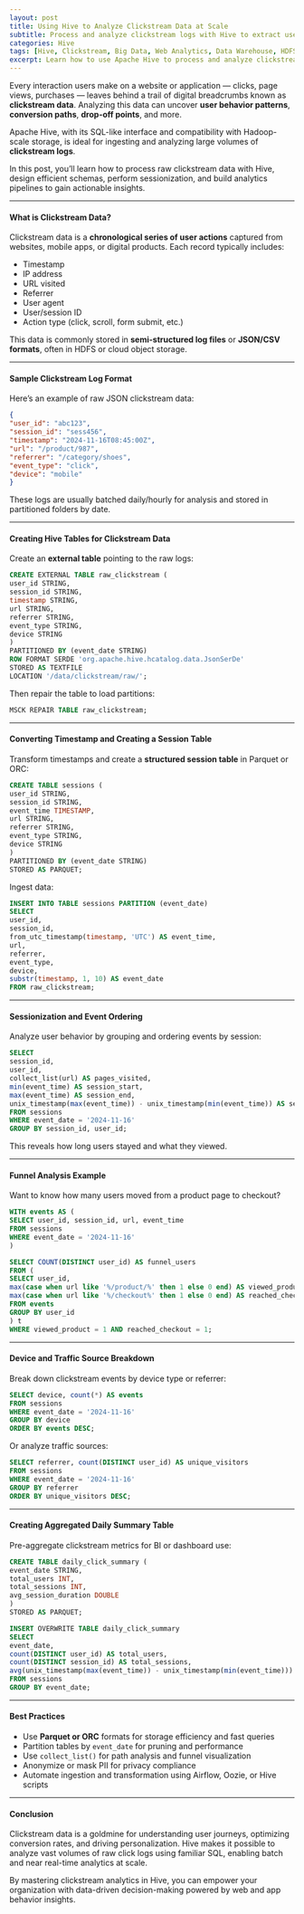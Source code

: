 ```yaml
---
layout: post
title: Using Hive to Analyze Clickstream Data at Scale
subtitle: Process and analyze clickstream logs with Hive to extract user behavior insights
categories: Hive
tags: [Hive, Clickstream, Big Data, Web Analytics, Data Warehouse, HDFS]
excerpt: Learn how to use Apache Hive to process and analyze clickstream data from websites and applications. Explore table design, parsing, sessionization, and aggregation techniques to derive user behavior insights at scale.
---
```

Every interaction users make on a website or application — clicks, page views, purchases — leaves behind a trail of digital breadcrumbs known as **clickstream data**. Analyzing this data can uncover **user behavior patterns**, **conversion paths**, **drop-off points**, and more.

Apache Hive, with its SQL-like interface and compatibility with Hadoop-scale storage, is ideal for ingesting and analyzing large volumes of **clickstream logs**.

In this post, you’ll learn how to process raw clickstream data with Hive, design efficient schemas, perform sessionization, and build analytics pipelines to gain actionable insights.

---

#### What is Clickstream Data?

Clickstream data is a **chronological series of user actions** captured from websites, mobile apps, or digital products. Each record typically includes:

- Timestamp
- IP address
- URL visited
- Referrer
- User agent
- User/session ID
- Action type (click, scroll, form submit, etc.)

This data is commonly stored in **semi-structured log files** or **JSON/CSV formats**, often in HDFS or cloud object storage.

---

#### Sample Clickstream Log Format

Here’s an example of raw JSON clickstream data:

```json
{
"user_id": "abc123",
"session_id": "sess456",
"timestamp": "2024-11-16T08:45:00Z",
"url": "/product/987",
"referrer": "/category/shoes",
"event_type": "click",
"device": "mobile"
}
```

These logs are usually batched daily/hourly for analysis and stored in partitioned folders by date.

---

#### Creating Hive Tables for Clickstream Data

Create an **external table** pointing to the raw logs:

```sql
CREATE EXTERNAL TABLE raw_clickstream (
user_id STRING,
session_id STRING,
timestamp STRING,
url STRING,
referrer STRING,
event_type STRING,
device STRING
)
PARTITIONED BY (event_date STRING)
ROW FORMAT SERDE 'org.apache.hive.hcatalog.data.JsonSerDe'
STORED AS TEXTFILE
LOCATION '/data/clickstream/raw/';
```

Then repair the table to load partitions:

```sql
MSCK REPAIR TABLE raw_clickstream;
```

---

#### Converting Timestamp and Creating a Session Table

Transform timestamps and create a **structured session table** in Parquet or ORC:

```sql
CREATE TABLE sessions (
user_id STRING,
session_id STRING,
event_time TIMESTAMP,
url STRING,
referrer STRING,
event_type STRING,
device STRING
)
PARTITIONED BY (event_date STRING)
STORED AS PARQUET;
```

Ingest data:

```sql
INSERT INTO TABLE sessions PARTITION (event_date)
SELECT
user_id,
session_id,
from_utc_timestamp(timestamp, 'UTC') AS event_time,
url,
referrer,
event_type,
device,
substr(timestamp, 1, 10) AS event_date
FROM raw_clickstream;
```

---

#### Sessionization and Event Ordering

Analyze user behavior by grouping and ordering events by session:

```sql
SELECT
session_id,
user_id,
collect_list(url) AS pages_visited,
min(event_time) AS session_start,
max(event_time) AS session_end,
unix_timestamp(max(event_time)) - unix_timestamp(min(event_time)) AS session_duration
FROM sessions
WHERE event_date = '2024-11-16'
GROUP BY session_id, user_id;
```

This reveals how long users stayed and what they viewed.

---

#### Funnel Analysis Example

Want to know how many users moved from a product page to checkout?

```sql
WITH events AS (
SELECT user_id, session_id, url, event_time
FROM sessions
WHERE event_date = '2024-11-16'
)

SELECT COUNT(DISTINCT user_id) AS funnel_users
FROM (
SELECT user_id,
max(case when url like '%/product/%' then 1 else 0 end) AS viewed_product,
max(case when url like '%/checkout%' then 1 else 0 end) AS reached_checkout
FROM events
GROUP BY user_id
) t
WHERE viewed_product = 1 AND reached_checkout = 1;
```

---

#### Device and Traffic Source Breakdown

Break down clickstream events by device type or referrer:

```sql
SELECT device, count(*) AS events
FROM sessions
WHERE event_date = '2024-11-16'
GROUP BY device
ORDER BY events DESC;
```

Or analyze traffic sources:

```sql
SELECT referrer, count(DISTINCT user_id) AS unique_visitors
FROM sessions
WHERE event_date = '2024-11-16'
GROUP BY referrer
ORDER BY unique_visitors DESC;
```

---

#### Creating Aggregated Daily Summary Table

Pre-aggregate clickstream metrics for BI or dashboard use:

```sql
CREATE TABLE daily_click_summary (
event_date STRING,
total_users INT,
total_sessions INT,
avg_session_duration DOUBLE
)
STORED AS PARQUET;

INSERT OVERWRITE TABLE daily_click_summary
SELECT
event_date,
count(DISTINCT user_id) AS total_users,
count(DISTINCT session_id) AS total_sessions,
avg(unix_timestamp(max(event_time)) - unix_timestamp(min(event_time))) AS avg_session_duration
FROM sessions
GROUP BY event_date;
```

---

#### Best Practices

- Use **Parquet or ORC** formats for storage efficiency and fast queries
- Partition tables by `event_date` for pruning and performance
- Use `collect_list()` for path analysis and funnel visualization
- Anonymize or mask PII for privacy compliance
- Automate ingestion and transformation using Airflow, Oozie, or Hive scripts

---

#### Conclusion

Clickstream data is a goldmine for understanding user journeys, optimizing conversion rates, and driving personalization. Hive makes it possible to analyze vast volumes of raw click logs using familiar SQL, enabling batch and near real-time analytics at scale.

By mastering clickstream analytics in Hive, you can empower your organization with data-driven decision-making powered by web and app behavior insights.
